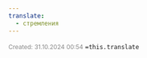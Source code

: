 ```yaml
---
translate:
  - стремления
---
```

<span style="font-size:12px; color:#888888;">Created: 31.10.2024 00:54</span>
 `=this.translate`